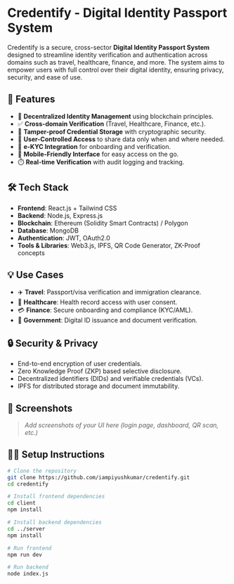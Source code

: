 # Credentify - Digital Identity Passport System

Credentify is a secure, cross-sector **Digital Identity Passport System** designed to streamline identity verification and authentication across domains such as travel, healthcare, finance, and more. The system aims to empower users with full control over their digital identity, ensuring privacy, security, and ease of use.

## 🚀 Features

- 🔐 **Decentralized Identity Management** using blockchain principles.
- ✅ **Cross-domain Verification** (Travel, Healthcare, Finance, etc.).
- 🧾 **Tamper-proof Credential Storage** with cryptographic security.
- 👤 **User-Controlled Access** to share data only when and where needed.
- 🛂 **e-KYC Integration** for onboarding and verification.
- 📱 **Mobile-Friendly Interface** for easy access on the go.
- ⏱️ **Real-time Verification** with audit logging and tracking.

## 🛠️ Tech Stack

- **Frontend**: React.js + Tailwind CSS  
- **Backend**: Node.js, Express.js  
- **Blockchain**: Ethereum (Solidity Smart Contracts) / Polygon  
- **Database**: MongoDB  
- **Authentication**: JWT, OAuth2.0  
- **Tools & Libraries**: Web3.js, IPFS, QR Code Generator, ZK-Proof concepts

## 💡 Use Cases

- ✈️ **Travel**: Passport/visa verification and immigration clearance.
- 🏥 **Healthcare**: Health record access with user consent.
- 💳 **Finance**: Secure onboarding and compliance (KYC/AML).
- 🧾 **Government**: Digital ID issuance and document verification.

## 🔒 Security & Privacy

- End-to-end encryption of user credentials.
- Zero Knowledge Proof (ZKP) based selective disclosure.
- Decentralized identifiers (DIDs) and verifiable credentials (VCs).
- IPFS for distributed storage and document immutability.

## 📸 Screenshots

> _Add screenshots of your UI here (login page, dashboard, QR scan, etc.)_

## 🧑‍💻 Setup Instructions

```bash
# Clone the repository
git clone https://github.com/iampiyushkumar/credentify.git
cd credentify

# Install frontend dependencies
cd client
npm install

# Install backend dependencies
cd ../server
npm install

# Run frontend
npm run dev

# Run backend
node index.js
